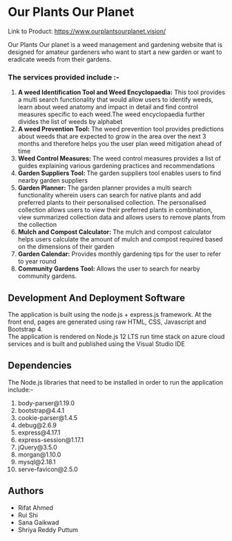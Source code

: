# Our Plants Our Planet

Link to Product: https://www.ourplantsourplanet.vision/

Our Plants Our planet is a weed management and gardening website that is designed for amateur gardeners who want to start a new garden or want to eradicate weeds from their gardens. 

### The services provided include :- 
<ol>
<li><b>A weed Identification Tool and Weed Encyclopaedia:</b> This tool provides a multi search functionality that would allow users to identify weeds, learn about weed anatomy and impact in detail and find control measures specific to each weed.The weed encyclopaedia further divides the list of weeds by alphabet </li>
<li><b>A weed Prevention Tool:</b> The weed prevention tool provides predictions about weeds that are expected to grow in the area over the next 3 months and therefore helps you the user plan weed mitigation ahead of time </li>
<li><b>Weed Control Measures: </b> The weed control measures provides a list of guides explaining various gardening practices and recommendations </li>
<li><b>Garden Suppliers Tool: </b> The garden suppliers tool enables users to find nearby garden suppliers </li>
<li><b>Garden Planner:</b> The garden planner provides a multi search functionality wherein users can search for native plants and add preferred plants to their personalised collection. The personalised collection allows users to view their preferred plants in combination, view summarized collection data and allows users to remove plants from the collection </li>
<li><b>Mulch and Compost Calculator:</b> The mulch and compost calculator helps users calculate the amount of mulch and compost required based on the dimensions of their garden </li>
<li><b>Garden Calendar:</b> Provides monthly gardening tips for the user to refer to year round </li>
<li><b>Community Gardens Tool:</b> Allows the user to search for nearby community gardens.</li>
</ol>

## Development And Deployment Software
The application is built using the node.js + express.js framework. At the front end, pages are generated using raw HTML, CSS, Javascript and Bootstrap 4. <br />
The application is rendered on Node.js 12 LTS run time stack on azure cloud services  and is built and published using the  Visual Studio IDE



## Dependencies
The Node.js libraries that need to be installed in order to run the application include:- <br/>
<ol>
<li>body-parser@1.19.0 </li>
<li>bootstrap@4.4.1</li>
<li>cookie-parser@1.4.5</li>
<li>debug@2.6.9</li>
<li>express@4.17.1</li>
<li>express-session@1.17.1</li>
<li>jQuery@3.5.0</li>
<li>morgan@1.10.0</li>
<li>mysql@2.18.1</li>
<li>serve-favicon@2.5.0</li>
</ol>

## Authors
<ul>
<li>Rifat Ahmed</li> 
<li>Rui Shi</li>
<li>Sana Gaikwad</li>
<li>Shriya Reddy Puttum </li>
</ul>


